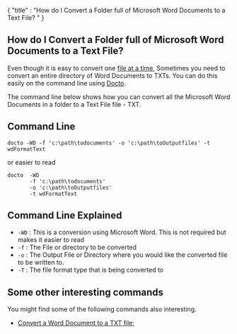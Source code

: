 {
    "title" : "How do I Convert a Folder full of Microsoft Word Documents to a Text File? " 
}

How do I Convert a Folder full of Microsoft Word Documents to a Text File?         
-

Even though it is easy to convert one [file at a time](ConvertDocToFileTXT.md), Sometimes you need to convert an entire directory of Word Documents to TXTs.  You can do this easily on the command line using [Docto](https://github.com/tobya/docto). 

The command line below shows how you can convert all the Microsoft Word Documents in a folder to a Text File file - TXT.

Command Line 
-

 ````
 docto -WD -f 'c:\path\todocuments' -o 'c:\path\toOutputfiles' -t wdFormatText
 ````
 or easier to read
 ````
 docto  -WD 
        -f 'c:\path\todocuments' 
        -o 'c:\path\toOutputfiles' 
        -t wdFormatText
 ````

Command Line Explained 
-

 - `-WD` :  This is a conversion using Microsoft Word.  This is not required but makes it easier to read
 - `-f` :  The File or directory to be converted 
 - `-o` :  The Output File or Directory where you would like the converted file to be written to.
 - `-T` :  The file format type that is being converted to




Some other interesting commands
-

You might find some of the following commands also interesting.

- [Convert a Word Document to a TXT file](ConvertDocToFileTXT.md);
    

